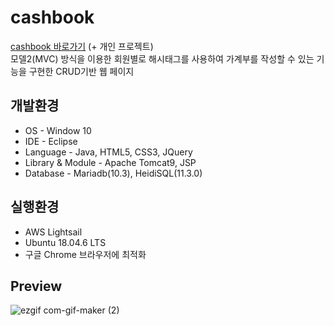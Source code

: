 # cashbook

[cashbook 바로가기](http://3.39.153.13/cashbook/LoginController) (+ 개인 프로젝트)<br>
모델2(MVC) 방식을 이용한 회원별로 해시태그를 사용하여 가계부를 작성할 수 있는 기능을 구현한 CRUD기반 웹 페이지

## 개발환경

* OS - Window 10
* IDE - Eclipse
* Language - Java, HTML5, CSS3, JQuery
* Library & Module - Apache Tomcat9, JSP
* Database - Mariadb(10.3), HeidiSQL(11.3.0)

## 실행환경

* AWS Lightsail
* Ubuntu 18.04.6 LTS
* 구글 Chrome 브라우저에 최적화

## Preview

![ezgif com-gif-maker (2)](https://user-images.githubusercontent.com/81568681/177001098-a51cb60a-deec-4569-b849-7d3eb294c5ab.gif)
